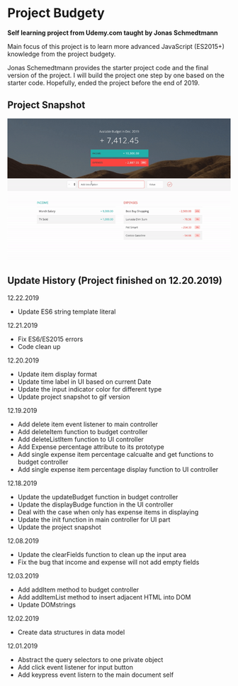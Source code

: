 # Project Budgety
**Self learning project from Udemy.com taught by Jonas Schmedtmann**

Main focus of this project is to learn more advanced JavaScript (ES2015+) knowledge from the project budgety.

Jonas Schemedtmann provides the starter project code and the final version of the project. I will build the project one step by one based on the starter code. Hopefully, ended the project before the end of 2019.

## Project Snapshot
![Project Snapshot](./Project-Snapshot.gif)

## Update History (Project finished on 12.20.2019)
12.22.2019
- Update ES6 string template literal

12.21.2019
- Fix ES6/ES2015 errors
- Code clean up

12.20.2019
- Update item display format
- Update time label in UI based on current Date
- Update the input indicator color for different type
- Update project snapshot to gif version

12.19.2019
- Add delete item event listener to main controller
- Add deleteItem function to budget controller
- Add deleteListItem function to UI controller
- Add Expense percentage attribute to its prototype
- Add single expense item percentage calcualte and get functions to budget controller
- Add single expense item percentage display function to UI controller 

12.18.2019
- Update the updateBudget function in budget controller
- Update the displayBudge function in the UI controller
- Deal with the case when only has expense items in displaying
- Update the init function in main controller for UI part
- Update the project snapshot

12.08.2019
- Update the clearFields function to clean up the input area
- Fix the bug that income and expense will not add empty fields

12.03.2019
- Add addItem method to budget controller
- Add addItemList method to insert adjacent HTML into DOM
- Update DOMstrings

12.02.2019
- Create data structures in data model

12.01.2019
- Abstract the query selectors to one private object
- Add click event listener for input button
- Add keypress event listern to the main document self

